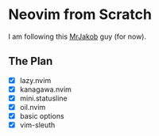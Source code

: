 # Neovim from Scratch 

I am following this [MrJakob](https://www.youtube.com/playlist?list=PLy68GuC77sURrnMNi2XR1h58m674KOvLG) guy (for now). 

## The Plan 

- [x] lazy.nvim
- [x] kanagawa.nvim
- [x] mini.statusline
- [x] oil.nvim
- [x] basic options
- [x] vim-sleuth
